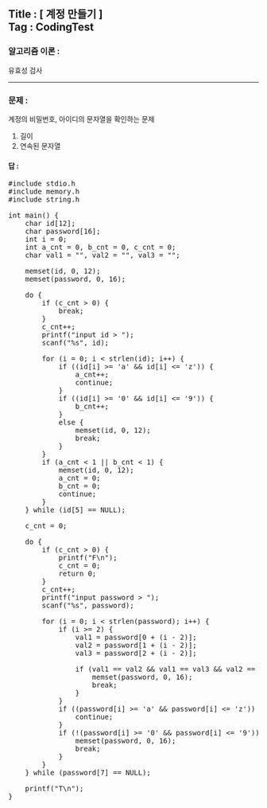 
## Title : [ 계정 만들기 ] <br/> Tag : CodingTest

### 알고리즘 이론 :
유효성 검사

<hr>

### 문제 :
계정의 비밀번호, 아이디의 문자열을 확인하는 문제

1. 길이
2. 연속된 문자열


#### 답 :
<pre>
#include stdio.h
#include memory.h
#include string.h

int main() {
	char id[12];
	char password[16];
	int i = 0;
	int a_cnt = 0, b_cnt = 0, c_cnt = 0;
	char val1 = "", val2 = "", val3 = "";

	memset(id, 0, 12);
	memset(password, 0, 16);

	do {
		if (c_cnt > 0) {
			break;
		}
		c_cnt++;
		printf("input id > ");
		scanf("%s", id);

		for (i = 0; i < strlen(id); i++) {
			if ((id[i] >= 'a' && id[i] <= 'z')) {
				a_cnt++;
				continue;
			}
			if ((id[i] >= '0' && id[i] <= '9')) {
				b_cnt++;
			}
			else {
				memset(id, 0, 12);
				break;
			}
		}
		if (a_cnt < 1 || b_cnt < 1) {
			memset(id, 0, 12);
			a_cnt = 0;
			b_cnt = 0;
			continue;
		}
	} while (id[5] == NULL);

	c_cnt = 0;

	do {
		if (c_cnt > 0) {
			printf("F\n");
			c_cnt = 0;
			return 0;
		}
		c_cnt++;
		printf("input password > ");
		scanf("%s", password);

		for (i = 0; i < strlen(password); i++) {
			if (i >= 2) {
				val1 = password[0 + (i - 2)];
				val2 = password[1 + (i - 2)];
				val3 = password[2 + (i - 2)];

				if (val1 == val2 && val1 == val3 && val2 == val3) {
					memset(password, 0, 16);
					break;
				}
			}
			if ((password[i] >= 'a' && password[i] <= 'z')) {
				continue;
			}
			if (!(password[i] >= '0' && password[i] <= '9')) {
				memset(password, 0, 16);
				break;
			}
		}
	} while (password[7] == NULL);

	printf("T\n");
}
</pre>
